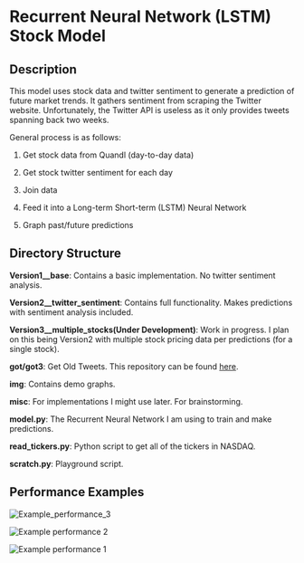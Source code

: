 # Recurrent Neural Network (LSTM) Stock Model

## Description

This model uses stock data and twitter sentiment to generate a prediction of future market trends. It gathers sentiment from scraping the Twitter website. Unfortunately, the Twitter API is useless as it only provides tweets spanning back two weeks.

General process is as follows:

1. Get stock data from Quandl (day-to-day data)

2. Get stock twitter sentiment for each day

3. Join data

4. Feed it into a Long-term Short-term (LSTM) Neural Network

5. Graph past/future predictions

## Directory Structure

**Version1__base**: Contains a basic implementation. No twitter sentiment analysis.

**Version2__twitter_sentiment**: Contains full functionality. Makes predictions with sentiment analysis included.

**Version3__multiple_stocks(Under Development)**: Work in progress. I plan on this being Version2 with multiple stock pricing data per predictions (for a single stock).

**got/got3**: Get Old Tweets. This repository can be found [here](https://github.com/Jefferson-Henrique/GetOldTweets-python).

**img**: Contains demo graphs.

**misc**: For implementations I might use later. For brainstorming.

**model.py**: The Recurrent Neural Network I am using to train and make predictions.

**read_tickers.py**: Python script to get all of the tickers in NASDAQ.

**scratch.py**: Playground script.

## Performance Examples
![Example_performance_3](https://github.com/als5ev/RNN_LSTM_Stock_Model/blob/master/img/demo3.png?raw=true "Example 3")

![Example performance 2](https://github.com/als5ev/RNN_LSTM_Stock_Model/blob/master/img/demo2.png?raw=true "Example 2")

![Example performance 1](https://github.com/als5ev/RNN_LSTM_Stock_Model/blob/master/img/demo1.png?raw=true "Example 1")


